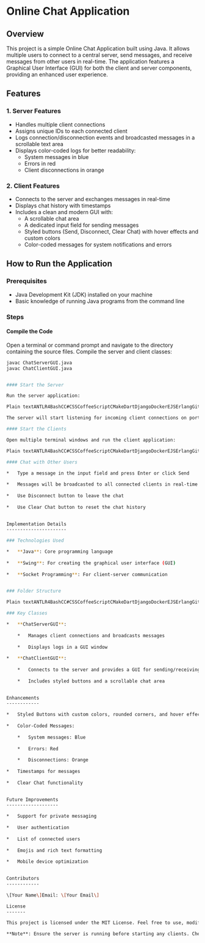 # Online Chat Application

## Overview
This project is a simple Online Chat Application built using Java. It allows multiple users to connect to a central server, send messages, and receive messages from other users in real-time. The application features a Graphical User Interface (GUI) for both the client and server components, providing an enhanced user experience.

## Features

### 1. Server Features
- Handles multiple client connections
- Assigns unique IDs to each connected client
- Logs connection/disconnection events and broadcasted messages in a scrollable text area
- Displays color-coded logs for better readability:
  - System messages in blue
  - Errors in red
  - Client disconnections in orange

### 2. Client Features
- Connects to the server and exchanges messages in real-time
- Displays chat history with timestamps
- Includes a clean and modern GUI with:
  - A scrollable chat area
  - A dedicated input field for sending messages
  - Styled buttons (Send, Disconnect, Clear Chat) with hover effects and custom colors
  - Color-coded messages for system notifications and errors

## How to Run the Application

### Prerequisites
- Java Development Kit (JDK) installed on your machine
- Basic knowledge of running Java programs from the command line

### Steps

#### Compile the Code
Open a terminal or command prompt and navigate to the directory containing the source files. Compile the server and client classes:

```bash
javac ChatServerGUI.java
javac ChatClientGUI.java


#### Start the Server

Run the server application:

Plain textANTLR4BashCC#CSSCoffeeScriptCMakeDartDjangoDockerEJSErlangGitGoGraphQLGroovyHTMLJavaJavaScriptJSONJSXKotlinLaTeXLessLuaMakefileMarkdownMATLABMarkupObjective-CPerlPHPPowerShell.propertiesProtocol BuffersPythonRRubySass (Sass)Sass (Scss)SchemeSQLShellSwiftSVGTSXTypeScriptWebAssemblyYAMLXML`   java ChatServerGUI   `

The server will start listening for incoming client connections on port 12345.

#### Start the Clients

Open multiple terminal windows and run the client application:

Plain textANTLR4BashCC#CSSCoffeeScriptCMakeDartDjangoDockerEJSErlangGitGoGraphQLGroovyHTMLJavaJavaScriptJSONJSXKotlinLaTeXLessLuaMakefileMarkdownMATLABMarkupObjective-CPerlPHPPowerShell.propertiesProtocol BuffersPythonRRubySass (Sass)Sass (Scss)SchemeSQLShellSwiftSVGTSXTypeScriptWebAssemblyYAMLXML`   java ChatClientGUI   `

#### Chat with Other Users

*   Type a message in the input field and press Enter or click Send
    
*   Messages will be broadcasted to all connected clients in real-time
    
*   Use Disconnect button to leave the chat
    
*   Use Clear Chat button to reset the chat history
    

Implementation Details
----------------------

### Technologies Used

*   **Java**: Core programming language
    
*   **Swing**: For creating the graphical user interface (GUI)
    
*   **Socket Programming**: For client-server communication
    

### Folder Structure

Plain textANTLR4BashCC#CSSCoffeeScriptCMakeDartDjangoDockerEJSErlangGitGoGraphQLGroovyHTMLJavaJavaScriptJSONJSXKotlinLaTeXLessLuaMakefileMarkdownMATLABMarkupObjective-CPerlPHPPowerShell.propertiesProtocol BuffersPythonRRubySass (Sass)Sass (Scss)SchemeSQLShellSwiftSVGTSXTypeScriptWebAssemblyYAMLXML`   1project/  2├── ChatServerGUI.java    # Server implementation with GUI  3├── ChatClientGUI.java    # Client implementation with GUI  4└── README.md             # This file   `

### Key Classes

*   **ChatServerGUI**:
    
    *   Manages client connections and broadcasts messages
        
    *   Displays logs in a GUI window
        
*   **ChatClientGUI**:
    
    *   Connects to the server and provides a GUI for sending/receiving messages
        
    *   Includes styled buttons and a scrollable chat area
        

Enhancements
------------

*   Styled Buttons with custom colors, rounded corners, and hover effects
    
*   Color-Coded Messages:
    
    *   System messages: Blue
        
    *   Errors: Red
        
    *   Disconnections: Orange
        
*   Timestamps for messages
    
*   Clear Chat functionality
    

Future Improvements
-------------------

*   Support for private messaging
    
*   User authentication
    
*   List of connected users
    
*   Emojis and rich text formatting
    
*   Mobile device optimization
    

Contributors
------------

\[Your Name\]Email: \[Your Email\]

License
-------

This project is licensed under the MIT License. Feel free to use, modify, and distribute the code as needed.

**Note**: Ensure the server is running before starting any clients. Check console output for potential error messages.
